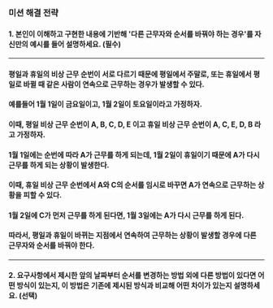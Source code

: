### 미션 해결 전략 
#### 1. 본인이 이해하고 구현한 내용에 기반해 '다른 근무자와 순서를 바꿔야 하는 경우'를 자신만의 예시를 들어 설명하세요. (필수)       

-----

#### 평일과 휴일의 비상 근무 순번이 서로 다르기 때문에 평일에서 주말로, 또는 휴일에서 평일로 바뀔 때 같은 사람이 연속으로 근무하는 경우가 발생할 수 있다.
#### 예를들어 1월 1일이 금요일이고, 1월 2일이 토요일이라고 가정하자.
#### 이때, 평일 비상 근무 순번이 A, B, C, D, E 이고 휴일 비상 근무 순번이 A, C, E, D, B 라고 가정하자.
#### 1월 1일에는 순번에 따라 A가 근무를 하게 되는데, 1월 2일이 휴일이기 때문에 A가 다시 근무를 하게 되는 상황이 발생한다.
#### 이때, 휴일 비상 근무 순번에서 A와 C의 순서를 임시로 바꾸면 A가 연속으로 근무하는 상황을 피할 수 있다.
#### 1월 2일에 C가 먼저 근무를 하게 된다면, 1월 3일에는 A가 다시 근무를 하게 된다.
#### 따라서, 평일과 휴일이 바뀌는 지점에서 연속하여 근무하는 상황이 발생할 경우에 다른 근무자와 순서를 바꿔야 한다.

-----

#### 2. 요구사항에서 제시한 앞의 날짜부터 순서를 변경하는 방법 외에 다른 방법이 있다면 어떤 방식이 있는지, 이 방법은 기존에 제시된 방식과 비교해 어떤 차이가 있는지 설명하세요. (선택)
